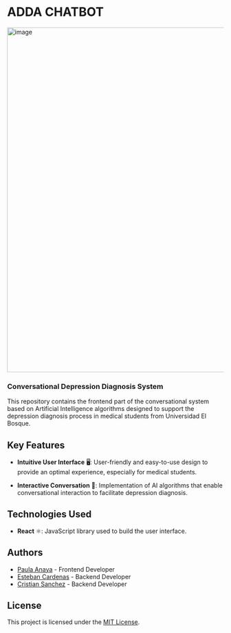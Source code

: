 # ADDA CHATBOT 
<img width="800" alt="image" src="https://github.com/panayar/Chatbot-Project/assets/71273441/c7e6ca58-21a6-49ad-97e0-10ec3a390615">

### Conversational Depression Diagnosis System

This repository contains the frontend part of the conversational system based on Artificial Intelligence algorithms designed to support the depression diagnosis process in medical students from Universidad El Bosque.

## Key Features

- **Intuitive User Interface** 🖥️: User-friendly and easy-to-use design to provide an optimal experience, especially for medical students.

- **Interactive Conversation** 💬: Implementation of AI algorithms that enable conversational interaction to facilitate depression diagnosis.

## Technologies Used

- **React** ⚛️: JavaScript library used to build the user interface.

## Authors

- [Paula Anaya](https://github.com/panayar) - Frontend Developer
- [Esteban Cardenas](https://github.com/EstebanCardenas14) - Backend Developer
- [Cristian Sanchez](https://github.com/cdsanchezm) - Backend Developer

## License

This project is licensed under the [MIT License](LICENSE).

